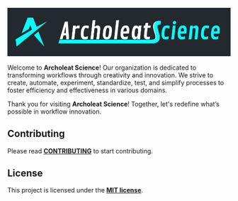 [![Archoleat Science](./assets/label.jpg)](https://github.com/archoleat/.github/blob/main/README.md)

Welcome to **Archoleat Science**!
Our organization is dedicated to transforming workflows through creativity
and innovation. We strive to create, automate, experiment, standardize, test,
and simplify processes to foster efficiency
and effectiveness in various domains.

Thank you for visiting **Archoleat Science**!
Together, let's redefine what’s possible in workflow innovation.


## Contributing

Please read [**CONTRIBUTING**](CONTRIBUTING.md) to start contributing.

## License

This project is licensed under the [**MIT license**](LICENSE).
